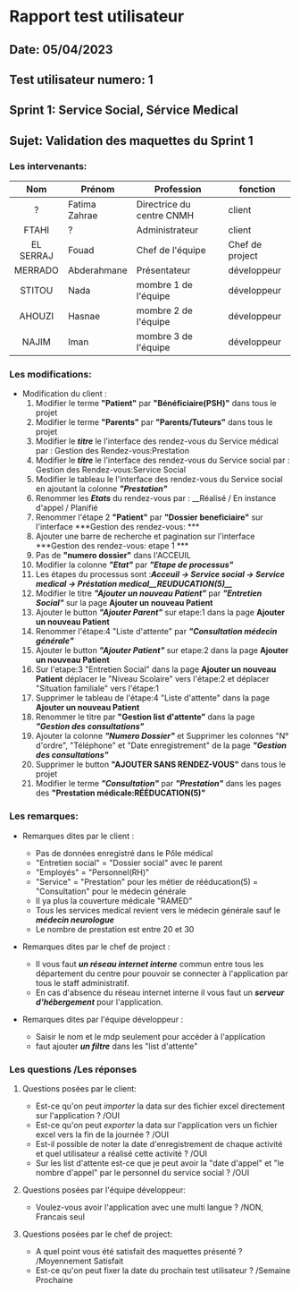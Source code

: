 # Rapport test utilisateur
## Date: 05/04/2023
## Test utilisateur numero: 1
## Sprint 1: Service Social, Sérvice Medical
## Sujet: Validation des maquettes du Sprint 1

### Les intervenants:

|     Nom    | Prénom       | Profession                | fonction        |
|:----------:|--------------|---------------------------|-----------------|
|  ?         | Fatima Zahrae| Directrice du centre CNMH | client          |
|  FTAHI     | ?            | Administrateur            | client          |
|  EL SERRAJ | Fouad        | Chef de l'équipe          | Chef de project |
|  MERRADO   | Abderahmane  | Présentateur              | développeur     |
|  STITOU    | Nada         | mombre 1 de l'équipe      | développeur     |
|  AHOUZI    | Hasnae       | mombre 2 de l'équipe      | développeur     |
|  NAJIM     | Iman         | mombre 3 de l'équipe      | développeur     |


### Les modifications:

* Modification du client :
    1. Modifier le terme __"Patient"__ par __"Bénéficiaire(PSH)"__ dans tous le projet
    1. Modifier le terme __"Parents"__ par __"Parents/Tuteurs"__ dans tous le projet
    1. Modifier le ***titre*** le l'interface des rendez-vous du Service médical par : Gestion des Rendez-vous:Prestation
    1. Modifier le ***titre*** le l'interface des rendez-vous du Service social par : Gestion des Rendez-vous:Service Social
    1. Modifier le tableau le l'interface des rendez-vous du Service social en ajoutant la colonne ***"Prestation"***
    1. Renommer les ***Etats*** du rendez-vous par : __Réalisé / En instance d'appel / Planifié
    1. Renommer l'étape 2 __"Patient"__ par __"Dossier beneficiaire"__ sur l'interface ***Gestion des rendez-vous: ***
    1. Ajouter une barre de recherche et pagination sur l'interface ***Gestion des rendez-vous: etape 1 ***
    1. Pas de __"numero dossier"__ dans l'ACCEUIL
    1. Modifier la colonne ***"Etat"*** par ***"Etape de processus"***
    1. Les étapes du processus sont :***Acceuil -> Service social -> Service medical -> Préstation medical__REUDUCATION(5)__***
    1. Modifier le titre ***"Ajouter un nouveau Patient"*** par ***"Entretien Social"*** sur la page __Ajouter un nouveau Patient__
    1. Ajouter le button ***"Ajouter Parent"*** sur etape:1 dans la page __Ajouter un nouveau Patient__
    1. Renommer l'étape:4 "Liste d'attente" par ***"Consultation médecin générale"***
    1. Ajouter le button ***"Ajouter Patient"*** sur etape:2 dans la page __Ajouter un nouveau Patient__
    1. Sur l'etape:3 "Entretien Social" dans la page __Ajouter un nouveau Patient__ déplacer le "Niveau Scolaire" vers l'étape:2 et déplacer "Situation familiale" vers l'étape:1
    1. Supprimer le tableau de l'étape:4 "Liste d'attente" dans la page __Ajouter un nouveau Patient__
    1. Renommer le titre par __"Gestion list d'attente"__ dans la page ***"Gestion des consultations"***
    1. Ajouter la colonne ***"Numero Dossier"*** et Supprimer les colonnes "N° d'ordre", "Téléphone" et "Date enregistrement" de la page ***"Gestion des consultations"***
    1. Supprimer le button __"AJOUTER SANS RENDEZ-VOUS"__ dans tous le projet
    1. Modifier le terme ***"Consultation"*** par ***"Prestation"*** dans les pages des __"Prestation médicale:RÉÉDUCATION(5)"__


### Les remarques:

* Remarques dites par le client :
    * Pas de données enregistré dans le Pôle médical
    * "Entretien social" = "Dossier social" avec le parent
    * "Employés" = "Personnel(RH)"
    * "Service" = "Prestation" pour les métier de rééducation(5) = "Consultation" pour le médecin générale
    * Il ya plus la couverture médicale "RAMED"
    * Tous les services medical revient vers le médecin générale sauf le ***médecin neurologue***
    * Le nombre de prestation est entre 20 et 30

* Remarques dites par le chef de project :
    * Il vous faut ***un réseau internet interne*** commun entre tous les département du centre pour pouvoir se connecter à l'application par tous le staff administratif.
    * En cas d'absence du réseau internet interne il vous faut un ***serveur d'hébergement*** pour l'application.

* Remarques dites par l'équipe développeur :
    * Saisir le nom  et le mdp seulement pour accéder à l'application
    * faut ajouter ***un filtre*** dans les "list d'attente"


### Les questions /Les réponses

1. Questions posées par le client:
    * Est-ce qu'on peut _importer_ la data sur des fichier excel directement sur l'application ? /OUI
    * Est-ce qu'on peut _exporter_ la data sur l'application vers un fichier excel vers la fin de la journée ? /OUI
    * Est-il possible de noter la date d'enregistrement de chaque activité et quel utilisateur a réalisé cette activité ? /OUI
    * Sur les list d'attente est-ce que je peut avoir la "date d'appel" et "le nombre d'appel" par le personnel du service social ? /OUI

2. Questions posées par l'équipe développeur:
    * Voulez-vous avoir l'application avec une multi langue ? /NON, Francais seul

3. Questions posées par le chef de project:
    * A quel point vous été satisfait des maquettes présenté ? /Moyennement Satisfait
    * Est-ce qu'on peut fixer la date du prochain test utilisateur ? /Semaine Prochaine
    